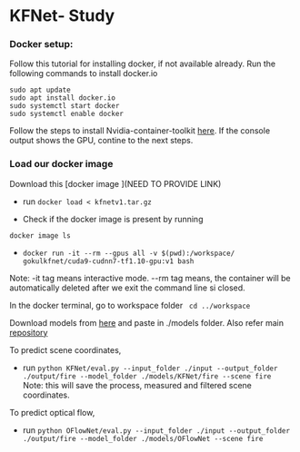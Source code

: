 # KFNet- Study

### Docker setup:
Follow this tutorial for installing docker, if not available already.
Run the following commands to install docker.io
```
sudo apt update
sudo apt install docker.io
sudo systemctl start docker
sudo systemctl enable docker
```
Follow the steps to install Nvidia-container-toolkit [here](https://docs.nvidia.com/datacenter/cloud-native/container-toolkit/install-guide.html#docker). If the console output shows the GPU, contine to the next steps.

### Load our docker image

Download this [docker image ](NEED TO PROVIDE LINK) 

- run ``` docker load < kfnetv1.tar.gz ```

- Check if the docker image is present by running 

``` docker image ls ```

- ```docker run -it --rm --gpus all -v $(pwd):/workspace/ gokulkfnet/cuda9-cudnn7-tf1.10-gpu:v1 bash```

Note: -it tag means interactive mode. --rm tag means, the container will be automatically deleted after we exit the command line si closed.

In the docker terminal, go to workspace folder ``` cd ../workspace```

Download models from [here](https://drive.google.com/file/d/13KZGz_akJw8iTQW90pgbuw2JAQzV7cG8/view) and paste in ./models folder. Also refer main [repository](https://github.com/zlthinker/KFNet#testing)

To predict scene coordinates, 
- run 
`python KFNet/eval.py --input_folder ./input --output_folder ./output/fire --model_folder ./models/KFNet/fire --scene fire
`
Note: this will save the process, measured and filtered scene coordinates.

To predict optical flow, 
- run ```python OFlowNet/eval.py --input_folder ./input --output_folder ./output/fire --model_folder ./models/OFlowNet --scene fire```
